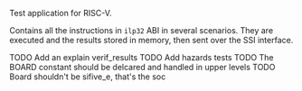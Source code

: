 Test application for RISC-V.

Contains all the instructions in `ilp32` ABI in several scenarios. They are executed
and the results stored in memory, then sent over the SSI interface.

TODO Add an explain verif_results
TODO Add hazards tests
TODO The BOARD constant should be delcared and handled in upper levels
TODO Board shouldn't be sifive_e, that's the soc

